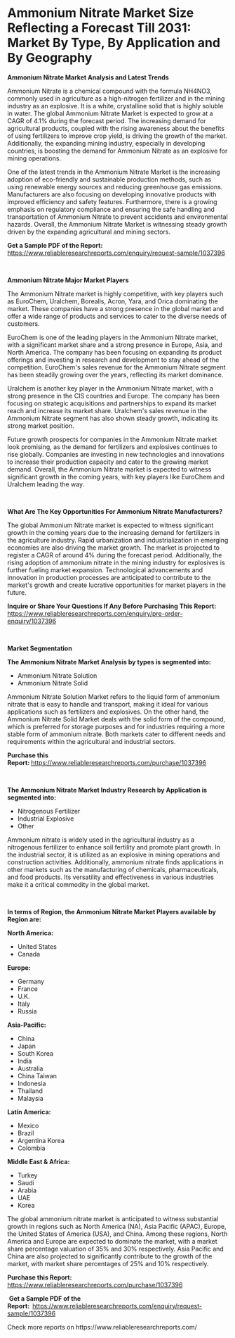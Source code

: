 <p><h1>Ammonium Nitrate Market Size Reflecting a Forecast Till 2031: Market By Type, By Application and By Geography</h1></p><p><strong>Ammonium Nitrate Market Analysis and Latest Trends</strong></p>
<p><p>Ammonium Nitrate is a chemical compound with the formula NH4NO3, commonly used in agriculture as a high-nitrogen fertilizer and in the mining industry as an explosive. It is a white, crystalline solid that is highly soluble in water. The global Ammonium Nitrate Market is expected to grow at a CAGR of 4.1% during the forecast period. The increasing demand for agricultural products, coupled with the rising awareness about the benefits of using fertilizers to improve crop yield, is driving the growth of the market. Additionally, the expanding mining industry, especially in developing countries, is boosting the demand for Ammonium Nitrate as an explosive for mining operations. </p><p>One of the latest trends in the Ammonium Nitrate Market is the increasing adoption of eco-friendly and sustainable production methods, such as using renewable energy sources and reducing greenhouse gas emissions. Manufacturers are also focusing on developing innovative products with improved efficiency and safety features. Furthermore, there is a growing emphasis on regulatory compliance and ensuring the safe handling and transportation of Ammonium Nitrate to prevent accidents and environmental hazards. Overall, the Ammonium Nitrate Market is witnessing steady growth driven by the expanding agricultural and mining sectors.</p></p>
<p><strong>Get a Sample PDF of the Report:&nbsp;</strong> <a href="https://www.reliableresearchreports.com/enquiry/request-sample/1037396">https://www.reliableresearchreports.com/enquiry/request-sample/1037396</a></p>
<p>&nbsp;</p>
<p><strong>Ammonium Nitrate Major Market Players</strong></p>
<p><p>The Ammonium Nitrate market is highly competitive, with key players such as EuroChem, Uralchem, Borealis, Acron, Yara, and Orica dominating the market. These companies have a strong presence in the global market and offer a wide range of products and services to cater to the diverse needs of customers.</p><p>EuroChem is one of the leading players in the Ammonium Nitrate market, with a significant market share and a strong presence in Europe, Asia, and North America. The company has been focusing on expanding its product offerings and investing in research and development to stay ahead of the competition. EuroChem's sales revenue for the Ammonium Nitrate segment has been steadily growing over the years, reflecting its market dominance.</p><p>Uralchem is another key player in the Ammonium Nitrate market, with a strong presence in the CIS countries and Europe. The company has been focusing on strategic acquisitions and partnerships to expand its market reach and increase its market share. Uralchem's sales revenue in the Ammonium Nitrate segment has also shown steady growth, indicating its strong market position.</p><p>Future growth prospects for companies in the Ammonium Nitrate market look promising, as the demand for fertilizers and explosives continues to rise globally. Companies are investing in new technologies and innovations to increase their production capacity and cater to the growing market demand. Overall, the Ammonium Nitrate market is expected to witness significant growth in the coming years, with key players like EuroChem and Uralchem leading the way.</p></p>
<p>&nbsp;</p>
<p><strong>What Are The Key Opportunities For Ammonium Nitrate Manufacturers?</strong></p>
<p><p>The global Ammonium Nitrate market is expected to witness significant growth in the coming years due to the increasing demand for fertilizers in the agriculture industry. Rapid urbanization and industrialization in emerging economies are also driving the market growth. The market is projected to register a CAGR of around 4% during the forecast period. Additionally, the rising adoption of ammonium nitrate in the mining industry for explosives is further fueling market expansion. Technological advancements and innovation in production processes are anticipated to contribute to the market's growth and create lucrative opportunities for market players in the future.</p></p>
<p><strong>Inquire or Share Your Questions If Any Before Purchasing This Report:</strong> <a href="https://www.reliableresearchreports.com/enquiry/pre-order-enquiry/1037396">https://www.reliableresearchreports.com/enquiry/pre-order-enquiry/1037396</a></p>
<p>&nbsp;</p>
<p><strong>Market Segmentation</strong></p>
<p><strong>The Ammonium Nitrate Market Analysis by types is segmented into:</strong></p>
<p><ul><li>Ammonium Nitrate Solution</li><li>Ammonium Nitrate Solid</li></ul></p>
<p><p>Ammonium Nitrate Solution Market refers to the liquid form of ammonium nitrate that is easy to handle and transport, making it ideal for various applications such as fertilizers and explosives. On the other hand, the Ammonium Nitrate Solid Market deals with the solid form of the compound, which is preferred for storage purposes and for industries requiring a more stable form of ammonium nitrate. Both markets cater to different needs and requirements within the agricultural and industrial sectors.</p></p>
<p><strong>Purchase this Report:&nbsp;</strong><a href="https://www.reliableresearchreports.com/purchase/1037396">https://www.reliableresearchreports.com/purchase/1037396</a></p>
<p>&nbsp;</p>
<p><strong>The Ammonium Nitrate Market Industry Research by Application is segmented into:</strong></p>
<p><ul><li>Nitrogenous Fertilizer</li><li>Industrial Explosive</li><li>Other</li></ul></p>
<p><p>Ammonium nitrate is widely used in the agricultural industry as a nitrogenous fertilizer to enhance soil fertility and promote plant growth. In the industrial sector, it is utilized as an explosive in mining operations and construction activities. Additionally, ammonium nitrate finds applications in other markets such as the manufacturing of chemicals, pharmaceuticals, and food products. Its versatility and effectiveness in various industries make it a critical commodity in the global market.</p></p>
<p>&nbsp;</p>
<p><strong>In terms of Region, the Ammonium Nitrate Market Players available by Region are:</strong></p>
<p>
    <p> <strong> North America: </strong>
        <ul>
            <li>United States</li>
            <li>Canada</li>
        </ul>
        </p> 
    <p> <strong> Europe: </strong>
        <ul>
            <li>Germany</li>
            <li>France</li>
            <li>U.K.</li>
            <li>Italy</li>
            <li>Russia</li>
        </ul>
        </p> 
    <p> <strong> Asia-Pacific: </strong>
        <ul>
            <li>China</li>
            <li>Japan</li>
            <li>South Korea</li>
            <li>India</li>
            <li>Australia</li>
            <li>China Taiwan</li>
            <li>Indonesia</li>
            <li>Thailand</li>
            <li>Malaysia</li>
        </ul>
        </p> 
    <p> <strong> Latin America: </strong>
        <ul>
            <li>Mexico</li>
            <li>Brazil</li>
            <li>Argentina Korea</li>
            <li>Colombia</li>
        </ul>
        </p> 
    <p> <strong> Middle East & Africa: </strong>
        <ul>
            <li>Turkey</li>
            <li>Saudi</li>
            <li>Arabia</li>
            <li>UAE</li>
            <li>Korea</li>
        </ul>
    </p>
    </p>
<p><p>The global ammonium nitrate market is anticipated to witness substantial growth in regions such as North America (NA), Asia Pacific (APAC), Europe, the United States of America (USA), and China. Among these regions, North America and Europe are expected to dominate the market, with a market share percentage valuation of 35% and 30% respectively. Asia Pacific and China are also projected to significantly contribute to the growth of the market, with market share percentages of 25% and 10% respectively.</p></p>
<p><strong>Purchase this Report: </strong><a href="https://www.reliableresearchreports.com/purchase/1037396">https://www.reliableresearchreports.com/purchase/1037396</a></p>
<p>&nbsp;<strong>Get a Sample PDF of the Report:&nbsp;&nbsp;</strong><a href="https://www.reliableresearchreports.com/enquiry/request-sample/1037396">https://www.reliableresearchreports.com/enquiry/request-sample/1037396</a></p>
<p><strong></strong></p>
<p>Check more reports on https://www.reliableresearchreports.com/</p>